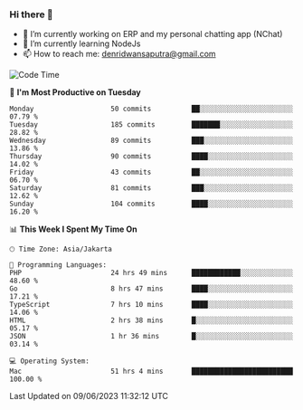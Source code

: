 ### Hi there 👋

- 🔭 I’m currently working on ERP and my personal chatting app (NChat)
- 🌱 I’m currently learning NodeJs
- 📫 How to reach me: denridwansaputra@gmail.com


<!--START_SECTION:waka-->
![Code Time](http://img.shields.io/badge/Code%20Time-3%2C269%20hrs%2026%20mins-blue)

📅 **I'm Most Productive on Tuesday** 

```text
Monday                   50 commits          ██░░░░░░░░░░░░░░░░░░░░░░░   07.79 % 
Tuesday                  185 commits         ███████░░░░░░░░░░░░░░░░░░   28.82 % 
Wednesday                89 commits          ███░░░░░░░░░░░░░░░░░░░░░░   13.86 % 
Thursday                 90 commits          ████░░░░░░░░░░░░░░░░░░░░░   14.02 % 
Friday                   43 commits          ██░░░░░░░░░░░░░░░░░░░░░░░   06.70 % 
Saturday                 81 commits          ███░░░░░░░░░░░░░░░░░░░░░░   12.62 % 
Sunday                   104 commits         ████░░░░░░░░░░░░░░░░░░░░░   16.20 % 
```


📊 **This Week I Spent My Time On** 

```text
🕑︎ Time Zone: Asia/Jakarta

💬 Programming Languages: 
PHP                      24 hrs 49 mins      ████████████░░░░░░░░░░░░░   48.60 % 
Go                       8 hrs 47 mins       ████░░░░░░░░░░░░░░░░░░░░░   17.21 % 
TypeScript               7 hrs 10 mins       ████░░░░░░░░░░░░░░░░░░░░░   14.06 % 
HTML                     2 hrs 38 mins       █░░░░░░░░░░░░░░░░░░░░░░░░   05.17 % 
JSON                     1 hr 36 mins        █░░░░░░░░░░░░░░░░░░░░░░░░   03.14 % 

💻 Operating System: 
Mac                      51 hrs 4 mins       █████████████████████████   100.00 % 
```


 Last Updated on 09/06/2023 11:32:12 UTC
<!--END_SECTION:waka-->
